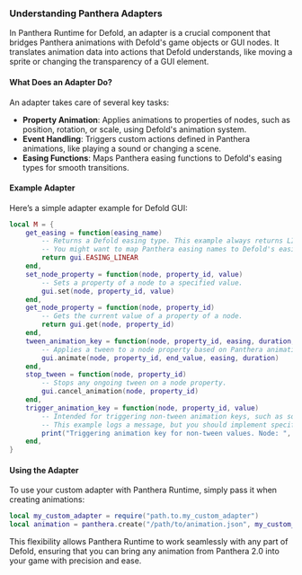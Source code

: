### Understanding Panthera Adapters

In Panthera Runtime for Defold, an adapter is a crucial component that bridges Panthera animations with Defold's game objects or GUI nodes. It translates animation data into actions that Defold understands, like moving a sprite or changing the transparency of a GUI element.

#### What Does an Adapter Do?

An adapter takes care of several key tasks:

- **Property Animation**: Applies animations to properties of nodes, such as position, rotation, or scale, using Defold's animation system.
- **Event Handling**: Triggers custom actions defined in Panthera animations, like playing a sound or changing a scene.
- **Easing Functions**: Maps Panthera easing functions to Defold's easing types for smooth transitions.

#### Example Adapter

Here’s a simple adapter example for Defold GUI:

```lua
local M = {
    get_easing = function(easing_name)
        -- Returns a Defold easing type. This example always returns LINEAR easing.
        -- You might want to map Panthera easing names to Defold's easing constants.
        return gui.EASING_LINEAR
    end,
    set_node_property = function(node, property_id, value)
        -- Sets a property of a node to a specified value.
        gui.set(node, property_id, value)
    end,
    get_node_property = function(node, property_id)
        -- Gets the current value of a property of a node.
        return gui.get(node, property_id)
    end,
    tween_animation_key = function(node, property_id, easing, duration, end_value)
        -- Applies a tween to a node property based on Panthera animation key data.
        gui.animate(node, property_id, end_value, easing, duration)
    end,
    stop_tween = function(node, property_id)
        -- Stops any ongoing tween on a node property.
        gui.cancel_animation(node, property_id)
    end,
    trigger_animation_key = function(node, property_id, value)
        -- Intended for triggering non-tween animation keys, such as sound or event triggers.
        -- This example logs a message, but you should implement specific logic as needed.
        print("Triggering animation key for non-tween values. Node: ", node_id, " Property: ", property_id, " Value: ", value)
    end,
}
```

#### Using the Adapter

To use your custom adapter with Panthera Runtime, simply pass it when creating animations:

```lua
local my_custom_adapter = require("path.to.my_custom_adapter")
local animation = panthera.create("/path/to/animation.json", my_custom_adapter)
```

This flexibility allows Panthera Runtime to work seamlessly with any part of Defold, ensuring that you can bring any animation from Panthera 2.0 into your game with precision and ease.
